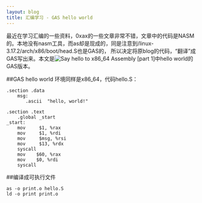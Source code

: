 ```yaml
---
layout: blog
title: 汇编学习 - GAS hello world
---
```

最近在学习汇编的一些资料，0xax的一些文章非常不错，文章中的代码是NASM的。本地没有nasm工具，而as却是现成的，同是注意到/linux-3.17.2/arch/x86/boot/head.S也是GAS的，
所以决定将原blog的代码，“翻译”成GAS写出来。本文是![Say hello to x86_64 Assembly [part 1]](http://0xax.github.io/blog/2014/08/01/say-hello-to-x86_64-assembly-part-1/)中hello world的
GAS版本。

##GAS hello world
环境同样是x86_64，代码hello.S：
```
.section .data
    msg:
       .ascii  "hello, world!"
 
.section .text
    .global _start
_start:
    mov     $1, %rax
    mov     $1, %rdi
    mov     $msg, %rsi
    mov     $13, %rdx
    syscall
    mov    $60, %rax
    mov    $0, %rdi
    syscall

```
##编译成可执行文件
```
as -o print.o hello.S
ld -o print print.o
```
